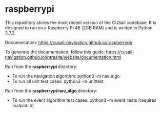 # raspberrypi

This repository stores the most recent version of the CUSail codebase.
It is designed to run on a Raspberry Pi 4B (2GB RAM) and is written in
Python 3.7.3.

Documentation:
https://cusail-navigation.github.io/raspberrypi/

To generate the documentation, follow this guide: 
https://cusail-navigation.github.io/intrasite/website/documentation.html

Run from the __raspberrypi__ directory:
- To run the navigation algorithm: python3 -m nav_algo
- To run all unit test cases: python3 -m unittest

Run from the __raspberrypi__/__nav_algo__ directory:
- To run the event algorithm test cases: python3 -m event_tests (requires matplotlib)

